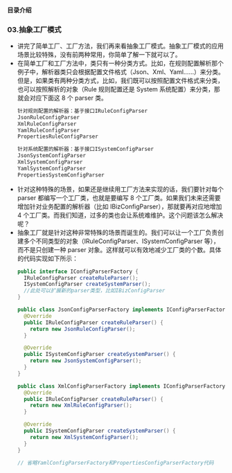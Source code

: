 #### 目录介绍







### 03.抽象工厂模式
- 讲完了简单工厂、工厂方法，我们再来看抽象工厂模式。抽象工厂模式的应用场景比较特殊，没有前两种常用，你简单了解一下就可以了。
- 在简单工厂和工厂方法中，类只有一种分类方式。比如，在规则配置解析那个例子中，解析器类只会根据配置文件格式（Json、Xml、Yaml……）来分类。但是，如果类有两种分类方式，比如，我们既可以按照配置文件格式来分类，也可以按照解析的对象（Rule 规则配置还是 System 系统配置）来分类，那就会对应下面这 8 个 parser 类。
    ``` java
    针对规则配置的解析器：基于接口IRuleConfigParser
    JsonRuleConfigParser
    XmlRuleConfigParser
    YamlRuleConfigParser
    PropertiesRuleConfigParser
    
    针对系统配置的解析器：基于接口ISystemConfigParser
    JsonSystemConfigParser
    XmlSystemConfigParser
    YamlSystemConfigParser
    PropertiesSystemConfigParser
    ```
- 针对这种特殊的场景，如果还是继续用工厂方法来实现的话，我们要针对每个 parser 都编写一个工厂类，也就是要编写 8 个工厂类。如果我们未来还需要增加针对业务配置的解析器（比如 IBizConfigParser），那就要再对应地增加 4 个工厂类。而我们知道，过多的类也会让系统难维护。这个问题该怎么解决呢？
- 抽象工厂就是针对这种非常特殊的场景而诞生的。我们可以让一个工厂负责创建多个不同类型的对象（IRuleConfigParser、ISystemConfigParser 等），而不是只创建一种 parser 对象。这样就可以有效地减少工厂类的个数。具体的代码实现如下所示：
    ```java
    public interface IConfigParserFactory {
      IRuleConfigParser createRuleParser();
      ISystemConfigParser createSystemParser();
      //此处可以扩展新的parser类型，比如IBizConfigParser
    }
    
    public class JsonConfigParserFactory implements IConfigParserFactory {
      @Override
      public IRuleConfigParser createRuleParser() {
        return new JsonRuleConfigParser();
      }
    
      @Override
      public ISystemConfigParser createSystemParser() {
        return new JsonSystemConfigParser();
      }
    }
    
    public class XmlConfigParserFactory implements IConfigParserFactory {
      @Override
      public IRuleConfigParser createRuleParser() {
        return new XmlRuleConfigParser();
      }
    
      @Override
      public ISystemConfigParser createSystemParser() {
        return new XmlSystemConfigParser();
      }
    }
    
    // 省略YamlConfigParserFactory和PropertiesConfigParserFactory代码
    ```

















